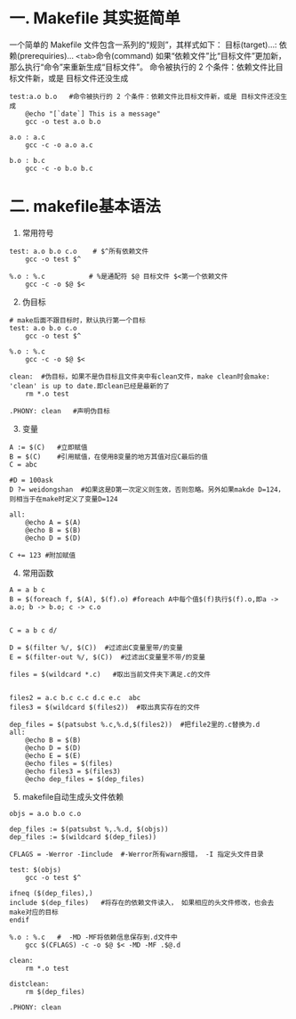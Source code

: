 # 一. Makefile 其实挺简单

一个简单的 Makefile 文件包含一系列的“规则”，其样式如下：
    目标(target)…: 依赖(prerequiries)…
        `<tab>`命令(command)
    如果“依赖文件”比“目标文件”更加新，那么执行“命令”来重新生成“目标文件”。
    命令被执行的 2 个条件：依赖文件比目标文件新，或是 目标文件还没生成

```shell
test:a.o b.o   #命令被执行的 2 个条件：依赖文件比目标文件新，或是 目标文件还没生成
	@echo "[`date`] This is a message"
	gcc -o test a.o b.o

a.o : a.c
	gcc -c -o a.o a.c

b.o : b.c
	gcc -c -o b.o b.c
```

# 二. makefile基本语法

1. 常用符号

```shell
test: a.o b.o c.o    # $^所有依赖文件
	gcc -o test $^  

%.o : %.c           # %是通配符 $@ 目标文件 $<第一个依赖文件
	gcc -c -o $@ $<
```

2. 伪目标

```shell
# make后面不跟目标时，默认执行第一个目标
test: a.o b.o c.o
	gcc -o test $^

%.o : %.c
	gcc -c -o $@ $<

clean:  #伪目标，如果不是伪目标且文件夹中有clean文件，make clean时会make: 'clean' is up to date.即clean已经是最新的了
	rm *.o test

.PHONY: clean	#声明伪目标
```

3. 变量

```shell
A := $(C)   #立即赋值
B = $(C)    #引用赋值，在使用B变量的地方其值对应C最后的值
C = abc 

#D = 100ask
D ?= weidongshan  #如果这是D第一次定义则生效，否则忽略。另外如果makde D=124，则相当于在make时定义了变量D=124

all:
	@echo A = $(A)
	@echo B = $(B)
	@echo D = $(D)

C += 123 #附加赋值
```

4. 常用函数
```shell
A = a b c 
B = $(foreach f, $(A), $(f).o) #foreach A中每个值$(f)执行$(f).o,即a -> a.o; b -> b.o; c -> c.o


C = a b c d/

D = $(filter %/, $(C))  #过滤出C变量里带/的变量
E = $(filter-out %/, $(C))  #过滤出C变量里不带/的变量

files = $(wildcard *.c)   #取出当前文件夹下满足.c的文件


files2 = a.c b.c c.c d.c e.c  abc
files3 = $(wildcard $(files2))  #取出真实存在的文件

dep_files = $(patsubst %.c,%.d,$(files2))  #把file2里的.c替换为.d
all:
	@echo B = $(B)
	@echo D = $(D)
	@echo E = $(E)
	@echo files = $(files)
	@echo files3 = $(files3)
	@echo dep_files = $(dep_files)
```
5. makefile自动生成头文件依赖
```shell
objs = a.o b.o c.o

dep_files := $(patsubst %,.%.d, $(objs))
dep_files := $(wildcard $(dep_files))

CFLAGS = -Werror -Iinclude  #-Werror所有warn报错， -I 指定头文件目录

test: $(objs)
	gcc -o test $^

ifneq ($(dep_files),)
include $(dep_files)   #将存在的依赖文件读入， 如果相应的头文件修改，也会去make对应的目标
endif

%.o : %.c   #  -MD -MF将依赖信息保存到.d文件中
	gcc $(CFLAGS) -c -o $@ $< -MD -MF .$@.d

clean:
	rm *.o test

distclean:
	rm $(dep_files)
	
.PHONY: clean	
```
